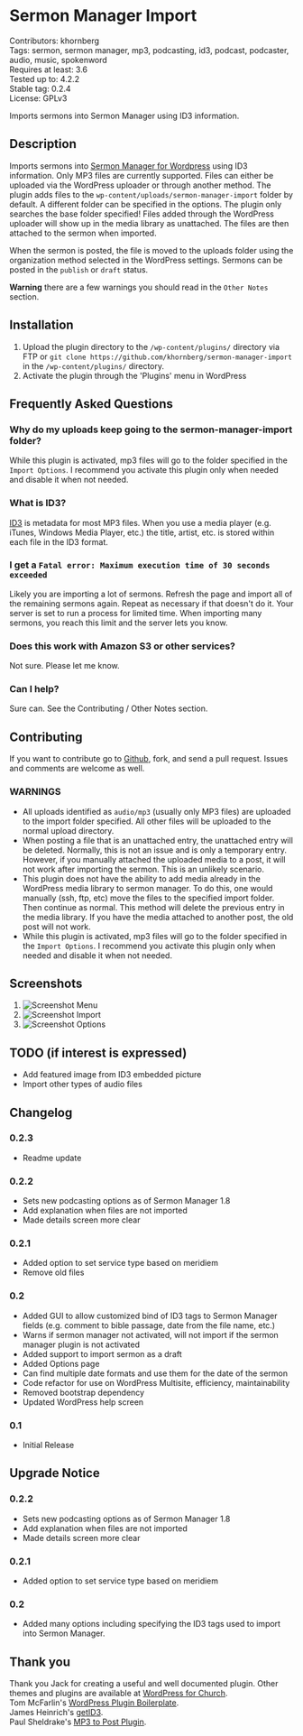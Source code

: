 # Sermon Manager Import
Contributors: khornberg  
Tags: sermon, sermon manager, mp3, podcasting, id3, podcast, podcaster, audio, music, spokenword  
Requires at least: 3.6  
Tested up to: 4.2.2  
Stable tag: 0.2.4  
License: GPLv3  

Imports sermons into Sermon Manager using ID3 information.

## Description

Imports sermons into [Sermon Manager for Wordpress](https://bitbucket.org/wpforchurch/sermon-manager-for-wordpress) using ID3 information. Only MP3 files are currently supported. Files can either be uploaded via the WordPress uploader or through another method. The plugin adds files to the `wp-content/uploads/sermon-manager-import` folder by default. A different folder can be specified in the options. The plugin only searches the base folder specified! Files added through the WordPress uploader will show up in the media library as unattached. The files are then attached to the sermon when imported. 

When the sermon is posted, the file is moved to the uploads folder using the organization method selected in the WordPress settings. Sermons can be posted in the `publish` or `draft` status.

**Warning** there are a few warnings you should read in the `Other Notes` section.

## Installation

1. Upload the plugin directory to the `/wp-content/plugins/` directory via FTP or `git clone https://github.com/khornberg/sermon-manager-import` in the `/wp-content/plugins/` directory.
2. Activate the plugin through the 'Plugins' menu in WordPress

## Frequently Asked Questions

### Why do my uploads keep going to the sermon-manager-import folder?
While this plugin is activated, mp3 files will go to the folder specified in the `Import Options`. I recommend you activate this plugin only when needed and disable it when not needed.

### What is ID3?
[ID3](http://en.wikipedia.com/wiki/ID3) is metadata for most MP3 files. When you use a media player (e.g. iTunes, Windows Media Player, etc.) the title, artist, etc. is stored within each file in the ID3 format.

### I get a `Fatal error: Maximum execution time of 30 seconds exceeded`
Likely you are importing a lot of sermons. Refresh the page and import all of the remaining sermons again. Repeat as necessary if that doesn't do it. Your server is set to run a process for limited time. When importing many sermons, you reach this limit and the server lets you know.

### Does this work with Amazon S3 or other services?
Not sure. Please let me know.

### Can I help?
Sure can. See the Contributing / Other Notes section.

## Contributing
If you want to contribute go to [Github](https://github.com/khornberg/sermon-manager-import), fork, and send a pull request. Issues and comments are welcome as well.

### **WARNINGS**
* All uploads identified as `audio/mp3` (usually only MP3 files) are uploaded to the import folder specified. All other files will be uploaded to the normal upload directory.  
* When posting a file that is an unattached entry, the unattached entry will be deleted. Normally, this is not an issue and is only a temporary entry. However, if you manually attached the uploaded media to a post, it will not work after importing the sermon. This is an unlikely scenario.  
* This plugin does not have the ability to add media already in the WordPress media library to sermon manager. To do this, one would manually (ssh, ftp, etc) move the files to the specified import folder. Then continue as normal. This method will delete the previous entry in the media library. If you have the media attached to another post, the old post will not work.
* While this plugin is activated, mp3 files will go to the folder specified in the `Import Options`. I recommend you activate this plugin only when needed and disable it when not needed.

## Screenshots

1. ![Screenshot Menu](wp-assets/screenshot-2.png)
2. ![Screenshot Import](wp-assets/screenshot-1.png)
3. ![Screenshot Options](wp-assets/screenshot-3.png)

## TODO (if interest is expressed)
- Add featured image from ID3 embedded picture
- Import other types of audio files

## Changelog

### 0.2.3
* Readme update

### 0.2.2
* Sets new podcasting options as of Sermon Manager 1.8
* Add explanation when files are not imported
* Made details screen more clear

### 0.2.1
* Added option to set service type based on meridiem
* Remove old files

### 0.2
* Added GUI to allow customized bind of ID3 tags to Sermon Manager fields (e.g. comment to bible passage, date from the file name, etc.)  
* Warns if sermon manager not activated, will not import if the sermon manager plugin is not activated 
* Added support to import sermon as a draft  
* Added Options page
* Can find multiple date formats and use them for the date of the sermon
* Code refactor for use on WordPress Multisite, efficiency, maintainability
* Removed bootstrap dependency  
* Updated WordPress help screen

### 0.1
* Initial Release

## Upgrade Notice

### 0.2.2
* Sets new podcasting options as of Sermon Manager 1.8
* Add explanation when files are not imported
* Made details screen more clear

### 0.2.1
* Added option to set service type based on meridiem

### 0.2
* Added many options including specifying the ID3 tags used to import into Sermon Manager.

## Thank you
Thank you Jack for creating a useful and well documented plugin. Other themes and plugins are available at [WordPress for Church](http://www.wpforchurch.com/).  
Tom McFarlin's [WordPress Plugin Boilerplate](https://github.com/tommcfarlin/WordPress-Plugin-Boilerplate).  
James Heinrich's [getID3](https://github.com/JamesHeinrich/getID3).  
Paul Sheldrake's [MP3 to Post Plugin](www.fractured-state.com/2011/09/mp3-to-post-plugin).  
